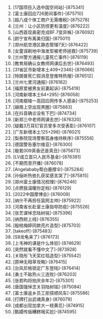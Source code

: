 
1. [17国项目入选中国空间站]-[875341]
1. [富士康回应726房间事件]-[875710]
1. [超八成个体工商户无需缴税]-[875278]
1. [兰州：让小区防控更有温度]-[876222]
1. [山西首现奥密克戎BF.7变异株]-[876092]
1. [颜宁宣布离美归国]-[875011]
1. [郑州航空港区静态管理7天]-[876422]
1. [女童误剃地中海发型被老师拯救]-[875739]
1. [兰州警方通报儿童死亡事件]-[876119]
1. [教育局确认女教师网课后去世]-[876493]
1. [31省区市新增本土409+2346]-[876066]
1. [特朗普死亡假消息登推特热搜]-[876512]
1. [兰州七里河通报]-[876182]
1. [福原爱被男友前妻起诉]-[875419]
1. [河南新增本土64+295]-[876058]
1. [河南鄢陵一高回应网传多人感染]-[875253]
1. [越南上空出现黑圈]-[875883]
1. [在抖音确诊没有下巴]-[874734]
1. [新郑三中老师网课去世]-[876320]
1. [疑戴3万耳钉官员曾多次受表彰]-[876107]
1. [广东新增本土125+298]-[876021]
1. [梨泰院现场警察孤身维持秩序]-[875556]
1. [德国警告塞尔维亚]-[876300]
1. [极氪009真香还是真丑]-[875673]
1. [LV成立首只人民币基金]-[876381]
1. [不期而至开播]-[876078]
1. [Angelababy帮白鹿撑伞]-[875284]
1. [孙俪听热依扎获奖感言哭了]-[875815]
1. [郑州富士康情况梳理]-[876246]
1. [点燃我温暖你定档]-[876129]
1. [2022中国摩博会]-[876009]
1. [纳什不再担任篮网主帅]-[875922]
1. [河南省长赴富士康指导防疫]-[875526]
1. [张艺谋悼念陆树铭]-[875396]
1. [纳西妲上线]-[876355]
1. [殷桃梅婷同款亮片造型]-[875703]
1. [takeoff]-[875483]
1. [S8龙龟来了]-[876173]
1. [上韦神的课是什么体验]-[874629]
1. [突然就看不懂中文了]-[873928]
1. [关晓彤飞天奖红毯造型]-[875542]
1. [原神无相草攻略]-[876415]
1. [台风尼格锁定广东登陆]-[876414]
1. [勇士不敌热火三连败]-[876203]
1. [张若昀将拍庆余年2]-[875301]
1. [唐国强悼念关羽陆树铭]-[875084]
1. [富士康返乡员工拒搭顺风车]-[875586]
1. [打牌打出武魂真身]-[876079]
1. [成都出现加拿大一枝黄花]-[874915]
1. [甄嬛传版糟糕哦买尬]-[874595]